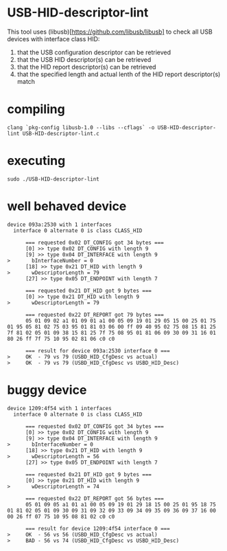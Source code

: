 # USB-HID-descriptor-lint

This tool uses (libusb)[https://github.com/libusb/libusb] to check all USB devices with interface class HID:

1. that the USB configuration descriptor can be retrieved
2. that the USB HID descriptor(s) can be retrieved
3. that the HID report descriptor(s) can be retrieved
4. that the specified length and actual lenth of the HID report descriptor(s) match

# compiling
```clang `pkg-config libusb-1.0 --libs --cflags` -o USB-HID-descriptor-lint USB-HID-descriptor-lint.c```

# executing
```sudo ./USB-HID-descriptor-lint```

# well behaved device
```
device 093a:2530 with 1 interfaces
  interface 0 alternate 0 is class CLASS_HID

      === requested 0x02 DT_CONFIG got 34 bytes ===
      [0] >> type 0x02 DT_CONFIG with length 9
      [9] >> type 0x04 DT_INTERFACE with length 9
>       bInterfaceNumber = 0
      [18] >> type 0x21 DT_HID with length 9
>       wDescriptorLength = 79
      [27] >> type 0x05 DT_ENDPOINT with length 7

      === requested 0x21 DT_HID got 9 bytes ===
      [0] >> type 0x21 DT_HID with length 9
>       wDescriptorLength = 79

      === requested 0x22 DT_REPORT got 79 bytes ===
      05 01 09 02 a1 01 09 01 a1 00 05 09 19 01 29 05 15 00 25 01 75 01 95 05 81 02 75 03 95 01 81 03 06 00 ff 09 40 95 02 75 08 15 81 25 7f 81 02 05 01 09 38 15 81 25 7f 75 08 95 01 81 06 09 30 09 31 16 01 80 26 ff 7f 75 10 95 02 81 06 c0 c0

      === result for device 093a:2530 interface 0 ===
>     OK  - 79 vs 79 (USBD_HID_CfgDesc vs actual)
>     OK  - 79 vs 79 (USBD_HID_CfgDesc vs USBD_HID_Desc)
```

# buggy device
```
device 1209:4f54 with 1 interfaces
  interface 0 alternate 0 is class CLASS_HID

      === requested 0x02 DT_CONFIG got 34 bytes ===
      [0] >> type 0x02 DT_CONFIG with length 9
      [9] >> type 0x04 DT_INTERFACE with length 9
>       bInterfaceNumber = 0
      [18] >> type 0x21 DT_HID with length 9
>       wDescriptorLength = 56
      [27] >> type 0x05 DT_ENDPOINT with length 7

      === requested 0x21 DT_HID got 9 bytes ===
      [0] >> type 0x21 DT_HID with length 9
>       wDescriptorLength = 74

      === requested 0x22 DT_REPORT got 56 bytes ===
      05 01 09 05 a1 01 a1 00 05 09 19 01 29 18 15 00 25 01 95 18 75 01 81 02 05 01 09 30 09 31 09 32 09 33 09 34 09 35 09 36 09 37 16 00 00 26 ff 07 75 10 95 08 81 02 c0 c0

      === result for device 1209:4f54 interface 0 ===
>     OK  - 56 vs 56 (USBD_HID_CfgDesc vs actual)
>     BAD - 56 vs 74 (USBD_HID_CfgDesc vs USBD_HID_Desc)
```
